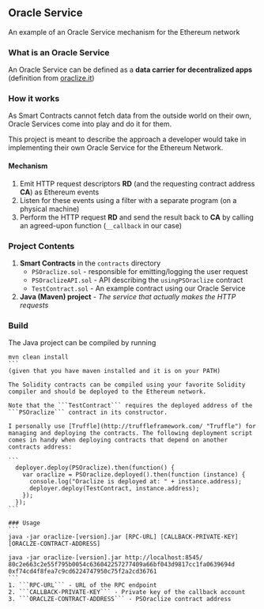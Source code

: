 ## Oracle Service
An example of an Oracle Service mechanism for the Ethereum network

### What is an Oracle Service
An Oracle Service can be defined as a **data carrier for decentralized apps** (definition from [oraclize.it](http://www.oraclize.it/ "oraclize.it"))

### How it works
As Smart Contracts cannot fetch data from the outside world on their own, Oracle Services come into play and do it for them.

This project is meant to describe the approach a developer would take in implementing their own Oracle Service for the Ethereum Network.

#### Mechanism
1. Emit HTTP request descriptors **RD** (and the requesting contract address **CA**) as Ethereum events
2. Listen for these events using a filter with a separate program (on a physical machine)
3. Perform the HTTP request **RD** and send the result back to **CA** by calling an agreed-upon function (`__callback` in our case)

### Project Contents
1. **Smart Contracts** in the ```contracts``` directory
	- ```PSOraclize.sol``` - responsible for emitting/logging the user request
	- ```PSOraclizeAPI.sol``` - API describing the ```usingPSOraclize``` contract
	- ```TestContract.sol``` - An example contract using our Oracle Service
2. **Java (Maven) project** - *The service that actually makes the HTTP requests*

### Build
The Java project can be compiled by running
````
mvn clean install
```
(given that you have maven installed and it is on your PATH)

The Solidity contracts can be compiled using your favorite Solidity compiler and should be deployed to the Ethereum network.

Note that the ```TestContract``` requires the deployed address of the ```PSOraclize``` contract in its constructor.

I personally use [Truffle](http://truffleframework.com/ "Truffle") for managing and deploying the contracts. The following deployment script comes in handy when deploying contracts that depend on another contracts address:

```
  deployer.deploy(PSOraclize).then(function() {
    var oraclize = PSOraclize.deployed().then(function (instance) {
      console.log("Oraclize is deployed at: " + instance.address);
      deployer.deploy(TestContract, instance.address);
    });
  });
```

### Usage
```
java -jar oraclize-[version].jar [RPC-URL] [CALLBACK-PRIVATE-KEY] [ORACLZE-CONTRACT-ADDRESS]

java -jar oraclize-[version].jar http://localhost:8545/ 80c2e663c2e55f795b0054c636042257277409a66bf043d9817cc1fa0639694d 0xf74cd4f8fea7c9cd6224747950c75f2a2cd36761
```
1. ```RPC-URL``` - URL of the RPC endpoint
2. ```CALLBACK-PRIVATE-KEY``` - Private key of the callback account
3. ```ORACLZE-CONTRACT-ADDRESS``` - PSOraclize contract address
